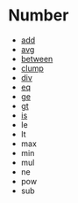 # Number

- [add](./add/README.md)
- [avg](./avg/README.md)
- [between](./between/README.md)
- [clump](./clump/README.md)
- [div](./div/README.md)
- [eq](./eq/README.md)
- [ge](./ge/README.md)
- [gt](./gt/README.md)
- [is](./is/README.md)
- le
- lt
- max
- min
- mul
- ne
- pow
- sub
